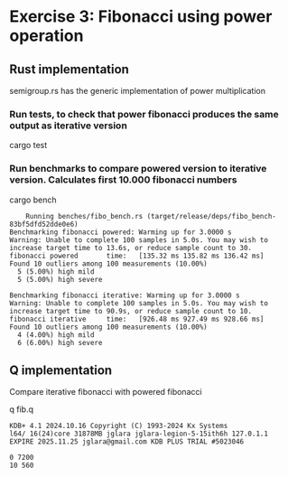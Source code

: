 # Exercise 3: Fibonacci using power operation

## Rust implementation

semigroup.rs has the generic implementation of power multiplication

### Run tests, to check that power fibonacci produces the same output as iterative version

cargo test

### Run benchmarks to compare powered version to iterative version. Calculates first 10.000 fibonacci numbers

cargo bench

```
    Running benches/fibo_bench.rs (target/release/deps/fibo_bench-83bf5dfd52dde0e6)
Benchmarking fibonacci powered: Warming up for 3.0000 s
Warning: Unable to complete 100 samples in 5.0s. You may wish to increase target time to 13.6s, or reduce sample count to 30.
fibonacci powered       time:   [135.32 ms 135.82 ms 136.42 ms]
Found 10 outliers among 100 measurements (10.00%)
  5 (5.00%) high mild
  5 (5.00%) high severe

Benchmarking fibonacci iterative: Warming up for 3.0000 s
Warning: Unable to complete 100 samples in 5.0s. You may wish to increase target time to 90.9s, or reduce sample count to 10.
fibonacci iterative     time:   [926.48 ms 927.49 ms 928.66 ms]
Found 10 outliers among 100 measurements (10.00%)
  4 (4.00%) high mild
  6 (6.00%) high severe
```

## Q implementation

Compare iterative fibonacci with powered fibonacci

q fib.q

```
KDB+ 4.1 2024.10.16 Copyright (C) 1993-2024 Kx Systems
l64/ 16(24)core 31878MB jglara jglara-legion-5-15ith6h 127.0.1.1 EXPIRE 2025.11.25 jglara@gmail.com KDB PLUS TRIAL #5023046

0 7200
10 560
```


